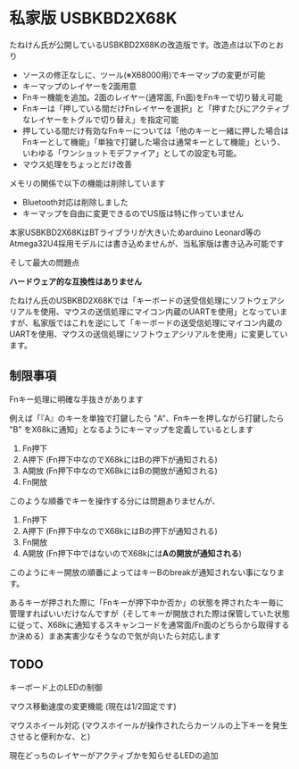# 私家版 USBKBD2X68K

たねけん氏が公開しているUSBKBD2X68Kの改造版です。改造点は以下のとおり

- ソースの修正なしに、ツール(※X68000用)でキーマップの変更が可能
- キーマップのレイヤーを2面用意
- Fnキー機能を追加。2面のレイヤー(通常面, Fn面)をFnキーで切り替え可能
- Fnキーは「押している間だけFnレイヤーを選択」と「押すたびにアクティブなレイヤーをトグルで切り替え」を指定可能
- 押している間だけ有効なFnキーについては「他のキーと一緒に押した場合はFnキーとして機能」「単独で打鍵した場合は通常キーとして機能」という、いわゆる「ワンショットモデファイア」としての設定も可能。
- マウス処理をちょっとだけ改善


メモリの関係で以下の機能は削除しています

- Bluetooth対応は削除しました
- キーマップを自由に変更できるのでUS版は特に作っていません

本家USBKBD2X68KはBTライブラリが大きいためarduino Leonard等のAtmega32U4採用モデルには書き込めませんが、当私家版は書き込み可能です

そして最大の問題点

**ハードウェア的な互換性はありません**

たねけん氏のUSBKBD2X68Kでは「キーボードの送受信処理にソフトウェアシリアルを使用、マウスの送信処理にマイコン内蔵のUARTを使用」となっていますが、私家版ではこれを逆にして「キーボードの送受信処理にマイコン内蔵のUARTを使用、マウスの送信処理にソフトウェアシリアルを使用」に変更しています。


## 制限事項

Fnキー処理に明確な手抜きがあります

例えば「『A』のキーを単独で打鍵したら "A"、Fnキーを押しながら打鍵したら "B" をX68kに通知」となるようにキーマップを定義しているとします

1. Fn押下
2. A押下 (Fn押下中なのでX68kにはBの押下が通知される)
3. A開放 (Fn押下中なのでX68kにはBの開放が通知される)
4. Fn開放

このような順番でキーを操作する分には問題ありませんが、

1. Fn押下
2. A押下 (Fn押下中なのでX68kにはBの押下が通知される)
3. Fn開放
4. A開放 (Fn押下中ではないのでX68kには**Aの開放が通知される**)

このようにキー開放の順番によってはキーBのbreakが通知されない事になります。

あるキーが押された際に「Fnキーが押下中か否か」の状態を押されたキー毎に管理すればいいだけなんですが（そしてキーが開放された際は保管していた状態に従って、X68kに通知するスキャンコードを通常面/Fn面のどちらから取得するか決める）まあ実害少なそうなので気が向いたら対応します

## TODO

キーボード上のLEDの制御

マウス移動速度の変更機能 (現在は1/2固定です)

マウスホイール対応 (マウスホイールが操作されたらカーソルの上下キーを発生させると便利かな、と)

現在どっちのレイヤーがアクティブかを知らせるLEDの追加


